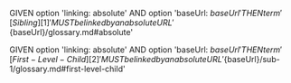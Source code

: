 GIVEN option 'linking: absolute'
AND option 'baseUrl: ${baseUrl}'
THEN term '[Sibling][1]' MUST be linked by an absolute URL '${baseUrl}/glossary.md#absolute'

GIVEN option 'linking: absolute'
AND option 'baseUrl: ${baseUrl}'
THEN term '[First-Level-Child][2]' MUST be linked by an absolute URL '${baseUrl}/sub-1/glossary.md#first-level-child'

[1]: http://localhost/glossary.md#sibling "must be referred to in './document.md' with '${baseUrl}/glossary.md#sibling'"

[2]: http://localhost/sub-1/glossary.md#first-level-child "must be referred to in '../document.md' with '${baseUrl}/sub-1/glossary.md#first-leve-child'"
